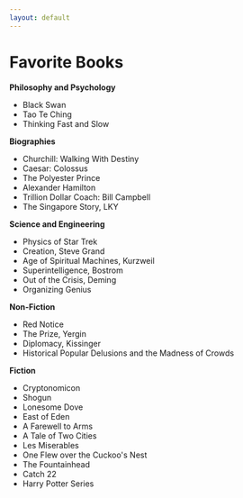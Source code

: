 ```yaml
---
layout: default
---
```


# Favorite Books

**Philosophy and Psychology** 

- Black Swan
- Tao Te Ching
- Thinking Fast and Slow

**Biographies** 

- Churchill: Walking With Destiny
- Caesar: Colossus
- The Polyester Prince
- Alexander Hamilton
- Trillion Dollar Coach: Bill Campbell
- The Singapore Story, LKY

**Science and Engineering** 

- Physics of Star Trek 
- Creation, Steve Grand
- Age of Spiritual Machines, Kurzweil 
- Superintelligence, Bostrom 
- Out of the Crisis, Deming
- Organizing Genius

**Non-Fiction** 

- Red Notice
- The Prize, Yergin
- Diplomacy, Kissinger
- Historical Popular Delusions and the Madness of Crowds

**Fiction** 

- Cryptonomicon
- Shogun
- Lonesome Dove
- East of Eden
- A Farewell to Arms
- A Tale of Two Cities
- Les Miserables
- One Flew over the Cuckoo's Nest
- The Fountainhead
- Catch 22
- Harry Potter Series
